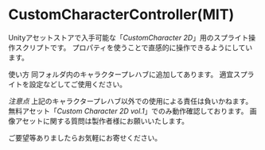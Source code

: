 # CustomCharacterController(MIT)

Unityアセットストアで入手可能な「*CustomCharacter 2D*」用のスプライト操作スクリプトです。
プロパティを使うことで直感的に操作できるようにしています。

使い方
同フォルダ内のキャラクタープレハブに追加してあります。
適宜スプライトを設定などしてご使用ください。

_注意点_
上記のキャラクタープレハブ以外での使用による責任は負いかねます。
無料アセット「*Custom Character 2D vol.1*」でのみ動作確認しております。
画像アセットに関する質問は製作者様にお願いいたします。

ご要望等ありましたらお気軽にお寄せください。
